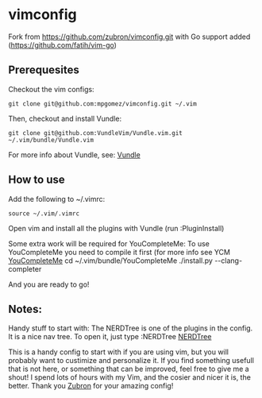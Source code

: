 # vimconfig
Fork from https://github.com/zubron/vimconfig.git with Go support added (https://github.com/fatih/vim-go)

## Prerequesites
Checkout the vim configs:
```
git clone git@github.com:mpgomez/vimconfig.git ~/.vim
```

Then, checkout and install Vundle:
```
git clone git@github.com:VundleVim/Vundle.vim.git ~/.vim/bundle/Vundle.vim
```

For more info about Vundle, see:
[Vundle](https://github.com/gmarik/Vundle.vim)

## How to use
Add  the following to ~/.vimrc:
```
source ~/.vim/.vimrc
```

Open vim and install all the plugins with Vundle (run :PluginInstall)

Some extra work will be required for YouCompleteMe:
To use YouCompleteMe you need to compile it first (for more info see YCM [YouCompleteMe](https://github.com/Valloric/YouCompleteMe)
cd ~/.vim/bundle/YouCompleteMe
./install.py --clang-completer

And you are ready to go!

## Notes:
Handy stuff to start with:
The NERDTree is one of the plugins in the config. It is a nice nav tree. To open it, just type :NERDTree 
[NERDTree](https://github.com/scrooloose/nerdtree)


This is a handy config to start with if you are using vim, but you will probably want to custimize and personalize it. If you find something usefull that is not here, or something that can be improved, feel free to give me a shout! I spend lots of hours with my Vim, and the cosier and nicer it is, the better. 
Thank you [Zubron](https://github.com/zubron) for your amazing config!



